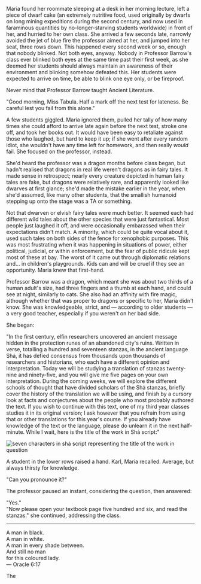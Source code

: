 Maria found her roommate sleeping at a desk in her morning lecture, left a piece of dwarf cake (an extremely nutritive food, used originally by dwarfs on long mining expeditions during the second century, and now used in faraminous quantities by no-longer-starving students worldwide) in front of her, and hurried to her own class. She arrived a few seconds late, narrowly avoided the jet of blue fire the professor aimed at her, and jumped into her seat, three rows down. This happened every second week or so, enough that nobody blinked. Not both eyes, anyway. Nobody in Professor Barrow's class ever blinked both eyes at the same time past their first week, as she deemed her students should always maintain an awareness of their environment and blinking somehow defeated this. Her students were expected to arrive on time, be able to blink one eye only, or be fireproof.

Never mind that Professor Barrow taught Ancient Literature.

"Good morning, Miss Tabula. Half a mark off the next test for lateness. Be careful lest you fail from this alone."

A few students giggled. Maria ignored them, pulled her tally of how many times she could afford to arrive late again before the next test, stroke one off, and took her books out. It would have been easy to retaliate against those who laughed, but hard to keep it up; if she went after every random idiot, she wouldn't have any time left for homework, and then really *would* fail. She focused on the professor, instead.

She'd heard the professor was a dragon months before class began, but hadn't realised that dragons in real life weren't dragons as in fairy tales. It made sense in retrospect; nearly every creature depicted in human fairy tales are fake, but dragons were relatively rare, and apparently looked like dwarves at first glance; she'd made the mistake earlier in the year, when she'd assumed, like many other students, that the smallish humanoid stepping up onto the stage was a TA or something.

Not that dwarven or elvish fairy tales were much better. It seemed each had different wild tales about the other species that were just fantastical. Most people just laughed it off, and were occasionally embarassed when their expectations didn't match. A minority, which could be quite vocal about it, used such tales on both sides of the fence for xenophobic purposes. This was most frustrating when it was happening in situations of power, either political, judicial, or within enforcement, but the fear of public ridicule kept most of these at bay. The worst of it came out through diplomatic relations and… in children's playgrounds. Kids can and will be cruel if they see an opportunity. Maria knew that first-hand.

Professor Barrow was a dragon, which meant she was about two thirds of a human adult's size, had three fingers and a thumb at each hand, and could see at night, similarly to cats. She also had an affinity with fire magic, although whether that was proper to dragons or specific to her, Maria didn't know. She was knowledgeable, strict, and — according to older students — a very good teacher, especially if you weren't on her bad side.

She began:

"In the first century, elfin researchers uncovered an ancient message hidden in the protection runes of an abandoned city's ruins. Written in verse, totalling a hundred and seventeen stanzas, in the ancient language Shȧ, it has defied consensus from thousands upon thousands of researchers and historians, who each have a different opinion and interpretation. Today we will be studying a translation of stanzas twenty-nine and ninety-five, and you will give me five pages on your own interpretation. During the coming weeks, we will explore the different schools of thought that have divided scholars of the Shȧ stanzas, briefly cover the history of the translation we will be using, and finish by a cursory look at facts and conjectures about the people who most probably authored the text. If you wish to continue with this text, one of my third year classes studies it in its original version; I ask however that you refrain from using that or other translations for this year's course. If you already have knowledge of the text or the language, please do unlearn it in the next half-minute. While I wait, here is the title of the work in Shȧ script:"

![seven characters in shȧ script representing the title of the work in question](/sha/oracle-1-2-c.png)

A student in the lower rows raised a hand. Karl, Maria recalled. Average, but always thirsty for knowledge.

"Can you pronounce it?"

The professor paused an instant, considering the question, then answered:

"Yes."  
"Now please open your textbook page five hundred and six, and read the stanzas." she continued, addressing the class.

***

A man in black.  
A man in white.  
A man in every shade between.  
And still no man  
for this coloured lady.  
— Oracle 6:17

The 
